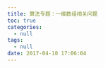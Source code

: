 ```yaml
---
title: 算法专题：一维数组相关问题
toc: true
categories:
  - null
tags:
  - null
date: 2017-04-10 17:06:04
---
```

